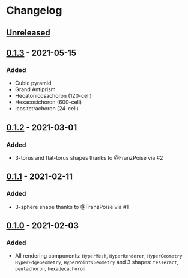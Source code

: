 # Changelog

## [Unreleased]

## [0.1.3] - 2021-05-15

### Added

- Cubic pyramid
- Grand Antiprism
- Hecatonicosachoron (120-cell)
- Hexacosichoron (600-cell)
- Icositetrachoron (24-cell)

## [0.1.2] - 2021-03-01

### Added

- 3-torus and flat-torus shapes thanks to @FranzPoise via #2

## [0.1.1] - 2021-02-11

### Added

- 3-sphere shape thanks to @FranzPoise via #1

## [0.1.0] - 2021-02-03

### Added

- All rendering components: `HyperMesh`, `HyperRenderer`, `HyperGeometry` `HyperEdgeGeometry`, `HyperPointsGeometry` and 3 shapes: `tesseract`, `pentachoron`, `hexadecachoron`.

[unreleased]: https://github.com/paradoxxxzero/four.js/compare/v0.1.3...HEAD
[0.1.3]: https://github.com/paradoxxxzero/four.js/compare/v0.1.2...v0.1.3
[0.1.2]: https://github.com/paradoxxxzero/four.js/compare/v0.1.1...v0.1.2
[0.1.1]: https://github.com/paradoxxxzero/four.js/compare/v0.1.0...v0.1.1
[0.1.0]: https://github.com/paradoxxxzero/four.js/compare/...v0.1.0
